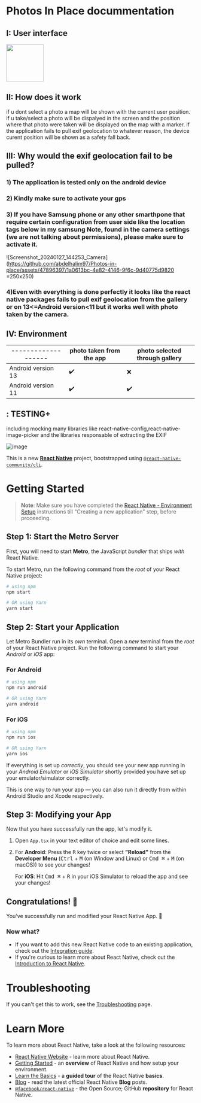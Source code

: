 # Photos In Place docummentation

## I: User interface

<img src="https://github.com/abdelhalim97/Photos-in-place/assets/47896397/ae84ba2f-c928-4452-ad76-b81ffe0d5ef6" width="100" height="100">


## II: How does it work
if u dont select a photo a map will be shown with the current user position.
if u take/select a photo will be dispalyed in the screen and the position where that photo were taken will be displayed on the map with a marker.
if the application fails to pull exif geolocation to whatever reason, the device curent position will be shown as a safety fall back.

## III: Why would the exif geolocation fail to be pulled?

### 1) The application is tested only on the android device
### 2) Kindly make sure to activate your gps
### 3) If you have Samsung phone or any other smarthpone that require certain configuration from user side like the location tags below in my samsung Note, found in the camera settings (we are not talking about permissions), please make sure to activate it. 
![Screenshot_20240127_144253_Camera](https://github.com/abdelhalim97/Photos-in-place/assets/47896397/1a0613bc-4e82-4146-9f6c-9d40775d9820 =250x250)

### 4)Even with everything is done perfectly it looks like the react native packages fails to pull exif geolocation from the gallery or on 13<=Android version<11 but it works well with photo taken by the camera.

## IV: Environment

| ------------------- | photo taken from the app  | photo selected through gallery|
| ------------------- | --------------------------|-------------------------------|
| Android version 13  | :heavy_check_mark:        | :x:|
| Android version 11  | :heavy_check_mark:        | :heavy_check_mark:|



## : TESTING+
including mocking many libraries like react-native-config,react-native-image-picker and the libraries responsable of extracting the EXIF

![image](https://github.com/abdelhalim97/Photos-in-place/assets/47896397/08f45d32-fcfd-4e3b-a4d2-e498b8fcd4fe)


This is a new [**React Native**](https://reactnative.dev) project, bootstrapped using [`@react-native-community/cli`](https://github.com/react-native-community/cli).

# Getting Started

>**Note**: Make sure you have completed the [React Native - Environment Setup](https://reactnative.dev/docs/environment-setup) instructions till "Creating a new application" step, before proceeding.

## Step 1: Start the Metro Server

First, you will need to start **Metro**, the JavaScript _bundler_ that ships _with_ React Native.

To start Metro, run the following command from the _root_ of your React Native project:

```bash
# using npm
npm start

# OR using Yarn
yarn start
```

## Step 2: Start your Application

Let Metro Bundler run in its _own_ terminal. Open a _new_ terminal from the _root_ of your React Native project. Run the following command to start your _Android_ or _iOS_ app:

### For Android

```bash
# using npm
npm run android

# OR using Yarn
yarn android
```

### For iOS

```bash
# using npm
npm run ios

# OR using Yarn
yarn ios
```

If everything is set up _correctly_, you should see your new app running in your _Android Emulator_ or _iOS Simulator_ shortly provided you have set up your emulator/simulator correctly.

This is one way to run your app — you can also run it directly from within Android Studio and Xcode respectively.

## Step 3: Modifying your App

Now that you have successfully run the app, let's modify it.

1. Open `App.tsx` in your text editor of choice and edit some lines.
2. For **Android**: Press the <kbd>R</kbd> key twice or select **"Reload"** from the **Developer Menu** (<kbd>Ctrl</kbd> + <kbd>M</kbd> (on Window and Linux) or <kbd>Cmd ⌘</kbd> + <kbd>M</kbd> (on macOS)) to see your changes!

   For **iOS**: Hit <kbd>Cmd ⌘</kbd> + <kbd>R</kbd> in your iOS Simulator to reload the app and see your changes!

## Congratulations! :tada:

You've successfully run and modified your React Native App. :partying_face:

### Now what?

- If you want to add this new React Native code to an existing application, check out the [Integration guide](https://reactnative.dev/docs/integration-with-existing-apps).
- If you're curious to learn more about React Native, check out the [Introduction to React Native](https://reactnative.dev/docs/getting-started).

# Troubleshooting

If you can't get this to work, see the [Troubleshooting](https://reactnative.dev/docs/troubleshooting) page.

# Learn More

To learn more about React Native, take a look at the following resources:

- [React Native Website](https://reactnative.dev) - learn more about React Native.
- [Getting Started](https://reactnative.dev/docs/environment-setup) - an **overview** of React Native and how setup your environment.
- [Learn the Basics](https://reactnative.dev/docs/getting-started) - a **guided tour** of the React Native **basics**.
- [Blog](https://reactnative.dev/blog) - read the latest official React Native **Blog** posts.
- [`@facebook/react-native`](https://github.com/facebook/react-native) - the Open Source; GitHub **repository** for React Native.

